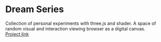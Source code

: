 # Dream Series
Collection of personal experiments with three.js and shader. A space of random visual and interaction viewing browser as a digital canvas. <br>
[Project link](https://dream.parkjoohyun.com/)


